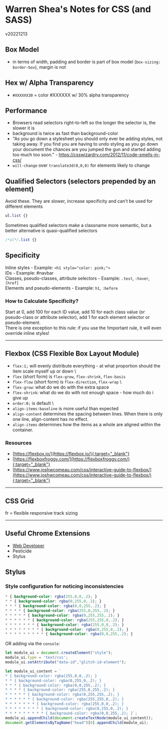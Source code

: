 # Warren Shea's Notes for CSS (and SASS)
v20221213

## Box Model
* in terms of width, padding and border is part of box model (`box-sizing: border-box`), margin is not

## Hex w/ Alpha Transparency
* `#XXXXXX30` = color #XXXXXX w/ 30% alpha transparency

## Performance
* Browsers read selectors right-to-left so the longer the selector is, the slower it is
* background is twice as fast than background-color
* "As you go down a stylesheet you should only ever be adding styles, not taking away. If you find you are having to undo styling as you go down your document the chances are you jumped the gun and started adding too much too soon." - https://csswizardry.com/2012/11/code-smells-in-css/
* `will-change` over `translate3d(0,0,0)` for elements likely to change

## Qualified Selectors (selectors prepended by an element)
Avoid these. They are slower, increase specificity and can't be used for different elements
```css
ul.list {}
```
Sometimes qualified selectors make a classname more semantic, but a better alternative is quasi-qualified selectors
```css
/*ul*/.list {}
```

## Specificity
Inline styles - Example: `<h1 style="color: pink;">` \
IDs - Example: #navbar \
Classes, pseudo-classes, attribute selectors - Example: `.test`, `:hover`, `[href]` \
Elements and pseudo-elements - Example: `h1`, `:before`

### How to Calculate Specificity?
Start at 0, add 100 for each ID value, add 10 for each class value (or pseudo-class or attribute selector), add 1 for each element selector or pseudo-element. \
There is one exception to this rule: if you use the !important rule, it will even override inline styles!

___

## Flexbox (CSS Flexible Box Layout Module)
* `flex:1;` will evenly distribute everything - at what proportion should the item scale myself up or down
 \
* `flex` (short form) is `flex-grow`, `flex-shrink`, `flex-basis`
* `flex-flow` (short form) is `flex-direction`, `flex-wrap`
 \
* `flex-grow`: what do we do with the extra space
* `flex-shrink`: what do we do with not enough space - how much do i give up
* `order:0;` is default
 \
* `align-items:baseline` is more useful than expected
* `align-content` determines the spacing between lines. When there is only one line, align-content has no effect.
* `align-items` determines how the items as a whole are aligned within the container.


### Resources
* [https://flexbox.io/](https://flexbox.io/){:target="_blank"}
* [https://flexboxfroggy.com/](https://flexboxfroggy.com/){:target="_blank"}
* [https://www.joshwcomeau.com/css/interactive-guide-to-flexbox/](https://www.joshwcomeau.com/css/interactive-guide-to-flexbox/){:target="_blank"}

___

## CSS Grid
fr = flexible responsive track sizing

___

## Useful Chrome Extensions

* [Web Developer](https://chrome.google.com/webstore/detail/web-developer/bfbameneiokkgbdmiekhjnmfkcnldhhm)
* Pesticide
* Stylus

## Stylus

### Style configuration for noticing inconsistencies
```css
* { background-color: rgba(255,0,0,.2); }
* * { background-color: rgba(0,255,0,.2); }
* * * { background-color: rgba(0,0,255,.2); }
* * * * { background-color: rgba(255,0,255,.2); }
* * * * * { background-color: rgba(0,255,255,.2); }
* * * * * * { background-color: rgba(255,255,0,.2); }
* * * * * * * { background-color: rgba(255,0,0,.2); }
* * * * * * * * { background-color: rgba(0,255,0,.2); }
* * * * * * * * * { background-color: rgba(0,0,255,.2); }
```

OR adding via the `console`:
```javascript
let module_ui = document.createElement("style");
module_ui.type = 'text/css';
module_ui.setAttribute("data-id","glitch-id-element");

let module_ui_content = `
* { background-color: rgba(255,0,0,.2); }
* * { background-color: rgba(0,255,0,.2); }
* * * { background-color: rgba(0,0,255,.2); }
* * * * { background-color: rgba(255,0,255,.2); }
* * * * * { background-color: rgba(0,255,255,.2); }
* * * * * * { background-color: rgba(255,255,0,.2); }
* * * * * * * { background-color: rgba(255,0,0,.2); }
* * * * * * * * { background-color: rgba(0,255,0,.2); }
* * * * * * * * * { background-color: rgba(0,0,255,.2); }`;
module_ui.appendChild(document.createTextNode(module_ui_content));
document.getElementsByTagName("head")[0].appendChild(module_ui);
```
